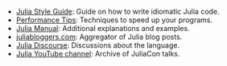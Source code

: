 - [Julia Style Guide](http://docs.julialang.org/en/stable/manual/style-guide/): Guide on how to write idiomatic Julia code.
- [Performance Tips](http://docs.julialang.org/en/stable/manual/performance-tips/): Techniques to speed up your programs.
- [Julia Manual](http://docs.julialang.org/en/stable/manual/introduction/): Additional explanations and examples.
- [juliabloggers.com](http://www.juliabloggers.com/): Aggregator of Julia blog posts.
- [Julia Discourse](https://discourse.julialang.org/): Discussions about the language.
- [Julia YouTube channel](https://www.youtube.com/user/JuliaLanguage): Archive of JuliaCon talks.
